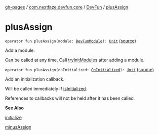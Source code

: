[gh-pages](../../index.md) / [com.nextfaze.devfun.core](../index.md) / [DevFun](index.md) / [plusAssign](./plus-assign.md)

# plusAssign

`operator fun plusAssign(module: `[`DevFunModule`](../-dev-fun-module/index.md)`): `[`Unit`](https://kotlinlang.org/api/latest/jvm/stdlib/kotlin/-unit/index.html) [(source)](https://github.com/NextFaze/dev-fun/tree/master/devfun/src/main/java/com/nextfaze/devfun/core/DevFun.kt#L346)

Add a module.

Can be called at any time. Call [tryInitModules](try-init-modules.md) after adding a module.

`operator fun plusAssign(onInitialized: `[`OnInitialized`](../-on-initialized.md)`): `[`Unit`](https://kotlinlang.org/api/latest/jvm/stdlib/kotlin/-unit/index.html) [(source)](https://github.com/NextFaze/dev-fun/tree/master/devfun/src/main/java/com/nextfaze/devfun/core/DevFun.kt#L410)

Add an initialization callback.

Will be called immediately if [isInitialized](is-initialized.md).

References to callbacks will not be held after it has been called.

**See Also**

[initialize](initialize.md)

[minusAssign](minus-assign.md)

